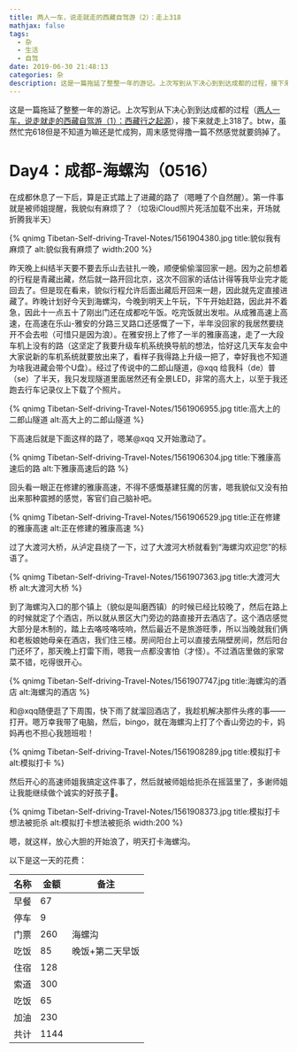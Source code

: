 ```yaml
---
title: 两人一车，说走就走的西藏自驾游（2）：走上318
mathjax: false
tags:
  - 杂
  - 生活
  - 自驾
date: 2019-06-30 21:48:13
categories: 杂
description: 这是一篇拖延了整整一年的游记。上次写到从下决心到到达成都的过程，接下来就走上318了。
---
```

这是一篇拖延了整整一年的游记。上次写到从下决心到到达成都的过程（[两人一车，说走就走的西藏自驾游（1）：西藏行之起源](/2019/06/23/Tibetan-Self-driving-Travel-Notes/#qrcode)），接下来就走上318了。btw，虽然忙完618但是不知道为嘛还是忙成狗，周末感觉得撸一篇不然感觉就要鸽掉了。

# Day4：成都-海螺沟（0516）
在成都休息了一下后，算是正式踏上了进藏的路了（嗯睡了个自然醒）。第一件事就是被师姐提醒，我貌似有麻烦了？（垃圾iCloud照片死活加载不出来，开场就折腾我半天）

{% qnimg Tibetan-Self-driving-Travel-Notes/1561904380.jpg title:貌似我有麻烦了 alt:貌似我有麻烦了 width:200 %}

昨天晚上纠结半天要不要去乐山去驻扎一晚，顺便偷偷溜回家一趟。因为之前想着的行程是青藏出藏，然后就一路开回北京，这次不回家的话估计得等我毕业完才能回去了。但是现在看来，貌似行程允许后面出藏后开回来一趟，因此就先定直接进藏了。昨晚计划好今天到海螺沟，今晚到明天上午玩，下午开始赶路，因此并不着急，因此十一点五十了刚出门还在成都吃午饭。吃完饭就出发啦。从成雅高速上高速，在高速在乐山-雅安的分路三叉路口还感慨了一下，半年没回家的我居然要绕开不会去啦（可惜只是因为浪）。在雅安拐上了修了一半的雅康高速，走了一大段车机上没有的路（这坚定了我要升级车机系统换导航的想法，恰好这几天车友会中大家说新的车机系统就要放出来了，看样子我得路上升级一把了，幸好我也不知道为啥我进藏会带个U盘）。经过了传说中的二郎山隧道，@xqq 给我科（de）普（se）了半天，我只发现隧道里面居然还有全景LED，非常的高大上，以至于我还跑去行车记录仪上下载了个照片。

{% qnimg Tibetan-Self-driving-Travel-Notes/1561906955.jpg title:高大上的二郎山隧道 alt:高大上的二郎山隧道 %}

下高速后就是下面这样的路了，嗯某@xqq 又开始激动了。

{% qnimg Tibetan-Self-driving-Travel-Notes/1561906304.jpg title:下雅康高速后的路 alt:下雅康高速后的路 %}

回头看一眼正在修建的雅康高速，不得不感慨基建狂魔的厉害，嗯我貌似又没有拍出来那种震撼的感觉，客官们自己脑补吧。

{% qnimg Tibetan-Self-driving-Travel-Notes/1561906529.jpg title:正在修建的雅康高速 alt:正在修建的雅康高速 %}

过了大渡河大桥，从泸定县绕了一下，过了大渡河大桥就看到“海螺沟欢迎您”的标语了。

{% qnimg Tibetan-Self-driving-Travel-Notes/1561907363.jpg title:大渡河大桥 alt:大渡河大桥 %}

到了海螺沟入口的那个镇上（貌似是叫磨西镇）的时候已经比较晚了，然后在路上的时候就定了个酒店，所以就从景区大门旁边的路直接开去酒店了。这个酒店感觉大部分是木制的，踏上去咯吱咯吱响，然后最近不是旅游旺季，所以当晚就我们俩和老板娘她母亲在酒店，我们住三楼。房间阳台上可以直接去隔壁房间，然后阳台门还坏了，那天晚上打雷下雨，嗯我一点都没害怕（才怪）。不过酒店里做的家常菜不错，吃得很开心。

{% qnimg Tibetan-Self-driving-Travel-Notes/1561907747.jpg title:海螺沟的酒店 alt:海螺沟的酒店 %}

和@xqq随便逛了下周围，快下雨了就溜回酒店了，我趁机解决那件头疼的事——打开。嗯万幸我带了电脑，然后，bingo，就在海螺沟上打了个香山旁边的卡，妈妈再也不担心我翘班啦！

{% qnimg Tibetan-Self-driving-Travel-Notes/1561908289.jpg title:模拟打卡 alt:模拟打卡 %}

然后开心的高速师姐我搞定这件事了，然后就被师姐给扼杀在摇篮里了，多谢师姐让我能继续做个诚实的好孩子🤣。

{% qnimg Tibetan-Self-driving-Travel-Notes/1561908373.jpg title:模拟打卡想法被扼杀 alt:模拟打卡想法被扼杀 width:200 %}

嗯，就这样，放心大胆的开始浪了，明天打卡海螺沟。

以下是这一天的花费：

名称 | 金额 | 备注
-|-|-
早餐 | 67
停车 | 9
门票 | 260 | 海螺沟
吃饭 | 85 | 晚饭+第二天早饭
住宿 | 128
索道 | 300
吃饭 | 65
加油 | 230
共计 | 1144

